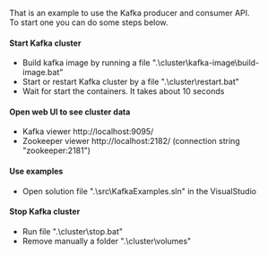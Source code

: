 That is an example to use the Kafka producer and consumer API. \
To start one you can do some steps below. 

#### Start Kafka cluster
- Build kafka image by running a file ".\cluster\kafka-image\build-image.bat"
- Start or restart Kafka cluster by a file ".\cluster\restart.bat"
- Wait for start the containers. It takes about 10 seconds

#### Open web UI to see cluster data
- Kafka viewer http://localhost:9095/
- Zookeeper viewer http://localhost:2182/ (connection string "zookeeper:2181")

#### Use examples
- Open solution file ".\src\KafkaExamples.sln" in the VisualStudio

#### Stop Kafka cluster
- Run file ".\cluster\stop.bat"
- Remove manually a folder ".\cluster\volumes\"
